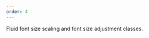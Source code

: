 ```yaml
---
order: 4
---
```

<script>
	$( document ).ready(function() {
		$('#usage-header').remove();
	});
</script>
Fluid font size scaling and font size adjustment classes.